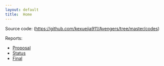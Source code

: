 ```yaml
---
layout: default
title:  Home
---
```


Source code: (https://github.com/kexuejia911/Avengers/tree/master/codes)

Reports:

- [Proposal](https://github.com/kexuejia911/Avengers/blob/master/docs/proposal.md)
- [Status](https://github.com/kexuejia911/Avengers/blob/master/docs/status.md)
- [Final](https://github.com/kexuejia911/Avengers/blob/master/docs/final.md)




[quickref]: https://stevendesora.wix.com/avengers
